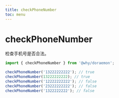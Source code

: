 ```yaml
---
title: checkPhoneNumber
toc: menu
---
```


# checkPhoneNumber

检查手机号是否合法。

```typescript
import { checkPhoneNumber } from '@why/doraemon';

checkPhoneNumber('13222222222'); // true
checkPhoneNumber(13222222222); // true
checkPhoneNumber('12222222222'); // false
checkPhoneNumber('23222222222'); // false
checkPhoneNumber('1322222222'); // false
```

